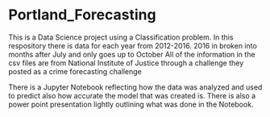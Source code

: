 # Portland_Forecasting
This is a Data Science project using a Classification problem.
In this respository there is data for each year from 2012-2016.
2016 in broken into months after July and only goes up to October
All of the information in the csv files are from National Institute of Justice through a challenge they posted as a crime forecasting challenge

There is a Jupyter Notebook reflecting how the data was analyzed and used to predict also how accurate the model that was created is.
There is also a power point presentation lightly outlining what was done in the Notebook. 

